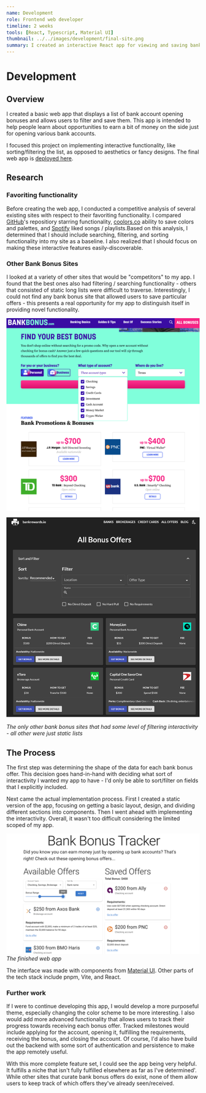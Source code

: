 ```yaml
---
name: Development
role: Frontend web developer
timeline: 2 weeks
tools: [React, Typescript, Material UI]
thumbnail: ../../images/development/final-site.png
summary: I created an interactive React app for viewing and saving bank bonus offers.
---
```


# Development

## Overview

I created a basic web app that displays a list of bank account opening bonuses and allows users to filter and save them. This app is intended to help people learn about opportunities to earn a bit of money on the side just for opening various bank accounts.

I focused this project on implementing interactive functionality, like sorting/filtering the list, as opposed to aesthetics or fancy designs. The final web app is [deployed here](https://bank-bonus-tracker.vercel.app/).

## Research

### Favoriting functionality

Before creating the web app, I conducted a competitive analysis of several existing sites with respect to their favoriting functionality. I compared [GitHub](https://github.com)'s repositiory starring functionality, [coolors.co](https://coolors.co/) ability to save colors and palettes, and [Spotify](https://spotify.com/) liked songs / playlists.Based on this analysis, I determined that I should include searching, filtering, and sorting functionality into my site as a baseline. I also realized that I should focus on making these interactive features easily-discoverable.

### Other Bank Bonus Sites

I looked at a variety of other sites that would be "competitors" to my app. I found that the best ones also had filtering / searching functionality - others that consisted of static long lists were difficult to traverse. Interestingly, I could not find any bank bonus site that allowed users to save particular offers - this presents a real opportunity for my app to distinguish itself in providing novel functionality.

<div class="side-by-side-images">

![screenshot of bankbonus.com](../../images/development/bankbonus.com.png)

![screenshot of bankrewards.io](../../images/development/bankrewards.io.png)

</div>
<em>The only other bank bonus sites that had some level of filtering interactivity - all other were just static lists</em>

## The Process

The first step was determining the shape of the data for each bank bonus offer. This decision goes hand-in-hand with deciding what sort of interactivity I wanted my app to have - I'd only be able to sort/filter on fields that I explicitly included.

Next came the actual implementation process. First I created a static version of the app, focusing on getting a basic layout, design, and dividing different sections into components. Then I went ahead with implementing the interactivity. Overall, it wasn't too difficult considering the limited scoped of my app.

![finished web app, with list of bonus offers on the left and list of saved offers to the right](../../images/development/final-site.png)
*The finished web app*

The interface was made with components from [Material UI](https://mui.com/material-ui/). Other parts of the tech stack include pnpm, Vite, and React.

### Further work

If I were to continue developing this app, I would develop a more purposeful theme, especially changing the color scheme to be more interesting. I also would add more advanced functionality that allows users to track their progress towards receiving each bonus offer. Tracked milestones would include applying for the account, opening it, fulfilling the requirements, receiving the bonus, and closing the account. Of course, I'd also have build out the backend with some sort of authentication and persistence to make the app remotely useful.

With this more complete feature set, I could see the app being very helpful. It fulfills a niche that isn't fully fulfilled elsewhere as far as I've determined'. While other sites that curate bank bonus offers do exist, none of them allow users to keep track of which offers they've already seen/received.
